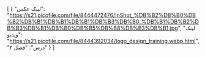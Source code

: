 [
  {
    "لینک عکس": "https://s21.picofile.com/file/8444472476/InShot_%DB%B2%DB%B0%DB%B2%DB%B1%DB%B1%DB%B1%DB%B3%DB%B0_%DB%B1%DB%B2%DB%B3%DB%B1%DB%B0%DB%B5%DB%B8%DB%B3%DB%B1.jpg",
    "لینک ویدیو": "https://s21.picofile.com/file/8444392034/logo_design_training.webp.html",
    "درس": "فصل ۴"
  }
]
